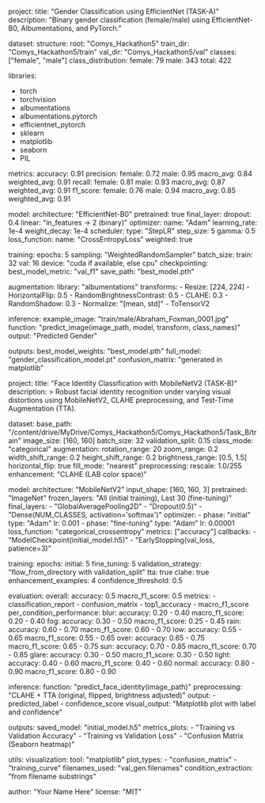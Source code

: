 project:
  title: "Gender Classification using EfficientNet (TASK-A)"
  description: "Binary gender classification (female/male) using EfficientNet-B0, Albumentations, and PyTorch."

dataset:
  structure:
    root: "Comys_Hackathon5"
    train_dir: "Comys_Hackathon5/train"
    val_dir: "Comys_Hackathon5/val"
    classes: ["female", "male"]
  class_distribution:
    female: 79
    male: 343
    total: 422

libraries:
  - torch
  - torchvision
  - albumentations
  - albumentations.pytorch
  - efficientnet_pytorch
  - sklearn
  - matplotlib
  - seaborn
  - PIL

metrics:
  accuracy: 0.91
  precision:
    female: 0.72
    male: 0.95
    macro_avg: 0.84
    weighted_avg: 0.91
  recall:
    female: 0.81
    male: 0.93
    macro_avg: 0.87
    weighted_avg: 0.91
  f1_score:
    female: 0.76
    male: 0.94
    macro_avg: 0.85
    weighted_avg: 0.91

model:
  architecture: "EfficientNet-B0"
  pretrained: true
  final_layer:
    dropout: 0.4
    linear: "in_features → 2 (binary)"
  optimizer:
    name: "Adam"
    learning_rate: 1e-4
    weight_decay: 1e-4
  scheduler:
    type: "StepLR"
    step_size: 5
    gamma: 0.5
  loss_function:
    name: "CrossEntropyLoss"
    weighted: true

training:
  epochs: 5
  sampling: "WeightedRandomSampler"
  batch_size:
    train: 32
    val: 16
  device: "cuda if available, else cpu"
  checkpointing:
    best_model_metric: "val_f1"
    save_path: "best_model.pth"

augmentation:
  library: "albumentations"
  transforms:
    - Resize: [224, 224]
    - HorizontalFlip: 0.5
    - RandomBrightnessContrast: 0.5
    - CLAHE: 0.3
    - RandomShadow: 0.3
    - Normalize: "[mean, std]"
    - ToTensorV2

inference:
  example_image: "train/male/Abraham_Foxman_0001.jpg"
  function: "predict_image(image_path, model, transform, class_names)"
  output: "Predicted Gender"

outputs:
  best_model_weights: "best_model.pth"
  full_model: "gender_classification_model.pt"
  confusion_matrix: "generated in matplotlib"

project:
  title: "Face Identity Classification with MobileNetV2 (TASK-B)"
  description: >
    Robust facial identity recognition under varying visual distortions using MobileNetV2,
    CLAHE preprocessing, and Test-Time Augmentation (TTA).

dataset:
  base_path: "/content/drive/MyDrive/Comys_Hackathon5/Comys_Hackathon5/Task_B/train"
  image_size: [160, 160]
  batch_size: 32
  validation_split: 0.15
  class_mode: "categorical"
  augmentation:
    rotation_range: 20
    zoom_range: 0.2
    width_shift_range: 0.2
    height_shift_range: 0.2
    brightness_range: [0.5, 1.5]
    horizontal_flip: true
    fill_mode: "nearest"
  preprocessing:
    rescale: 1.0/255
    enhancement: "CLAHE (LAB color space)"

model:
  architecture: "MobileNetV2"
  input_shape: [160, 160, 3]
  pretrained: "ImageNet"
  frozen_layers: "All (initial training), Last 30 (fine-tuning)"
  final_layers:
    - "GlobalAveragePooling2D"
    - "Dropout(0.5)"
    - "Dense(NUM_CLASSES, activation='softmax')"
  optimizer:
    - phase: "initial"
      type: "Adam"
      lr: 0.001
    - phase: "fine-tuning"
      type: "Adam"
      lr: 0.00001
  loss_function: "categorical_crossentropy"
  metrics: ["accuracy"]
  callbacks:
    - "ModelCheckpoint(initial_model.h5)"
    - "EarlyStopping(val_loss, patience=3)"

training:
  epochs:
    initial: 5
    fine_tuning: 5
  validation_strategy: "flow_from_directory with validation_split"
  tta: true
  clahe: true
  enhancement_examples: 4
  confidence_threshold: 0.5

evaluation:
  overall:
    accuracy: 0.5 
    macro_f1_score: 0.5
  metrics:
    - classification_report
    - confusion_matrix
    - top1_accuracy
    - macro_f1_score
  per_condition_performance:
    blur:
      accuracy: 0.20 - 0.40
      macro_f1_score: 0.20 - 0.40
    fog:
      accuracy: 0.30 - 0.50
      macro_f1_score: 0.25 - 0.45
    rain:
      accuracy: 0.60 - 0.70
      macro_f1_score: 0.60 - 0.70
    low:
      accuracy: 0.55 - 0.65
      macro_f1_score: 0.55 - 0.65
    over:
      accuracy: 0.65 - 0.75
      macro_f1_score: 0.65 - 0.75
    sun:
      accuracy: 0.70 - 0.85
      macro_f1_score: 0.70 - 0.85
    glare:
      accuracy: 0.30 - 0.50
      macro_f1_score: 0.30 - 0.50
    light:
      accuracy: 0.40 - 0.60
      macro_f1_score: 0.40 - 0.60
    normal:
      accuracy: 0.80 - 0.90
      macro_f1_score: 0.80 - 0.90

inference:
  function: "predict_face_identity(image_path)"
  preprocessing: "CLAHE + TTA (original, flipped, brightness adjusted)"
  output: 
    - predicted_label
    - confidence_score
  visual_output: "Matplotlib plot with label and confidence"

outputs:
  saved_model: "initial_model.h5"
  metrics_plots:
    - "Training vs Validation Accuracy"
    - "Training vs Validation Loss"
    - "Confusion Matrix (Seaborn heatmap)"

utils:
  visualization:
    tool: "matplotlib"
    plot_types:
      - "confusion_matrix"
      - "training_curve"
  filenames_used: "val_gen.filenames"
  condition_extraction: "from filename substrings"

author: "Your Name Here"
license: "MIT"

